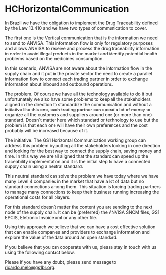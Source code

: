 # HCHorizontalCommunication
In Brazil we have the obligation to implement the Drug Traceability defined by the Law 13.410 and we have two types of communication to cover.

The first one is the Vertical communication that is the information we need to send to ANVISA. This information flow is only for regulatory purposes and allows ANVISA to receive and process the drug traceability information in order to avoid illegal products in the market and identify potential health problems based on the medicines consumption.

In this scenario, ANVISA are not aware about the information flow in the supply chain and it put in the private sector the need to create a parallel information flow to connect each trading partner in order to exchange information about inbound and outbound operations.

The problem.
Of course we have all the technology available to do it but unfortunately we also have some problems to keep all the stakeholders aligned in the direction to standardize the communication and without a initiative like this one, each trading partner can spend a lot of money to organize all the customers and suppliers around one (or more than one) standard. Doesn´t matter here which standard or technology to use but the problem is that each one will have their own preferences and the cost probably will be increased because of it.

The initiative.
The GS1 Horizontal Communication working group can address this problem by putting all the stakeholders looking in one direction and looking for the best way to connect the supply chain, saving money and time. In this way we are all aligned that the standard can speed up the traceability implementation and it is the initial step to have a connected supply chain using a neutral standard.

This neutral standard can solve the problem we have today where we have many Level 4 companies in the market that have a lot of data but no standard connections among them. This situation is forcing trading partners to manage many connections to keep their business running increasing the operational costs for all players.

For this standard doesn´t matter the content you are sending to the next node of the supply chain. It can be (preferred) the ANVISA SNCM files, GS1 EPCIS, Eletronic Invoice xml or any other file.

Using this approach we believe that we can have a cost effective solution that can enable companies and providers to exchange information and explore the value of the data around an open standard.

If you believe that you can cooperate with us, please stay in touch with us using the following contact below.

Please if you have any doubt, please send message to ricardo.melo@gs1br.org.
